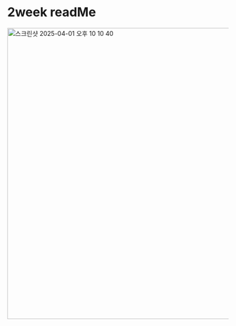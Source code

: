 # 2week readMe

<img width="663" alt="스크린샷 2025-04-01 오후 10 10 40" src="https://github.com/user-attachments/assets/4ec19183-6eda-4b16-8d0a-53209fcd2f3e" />
